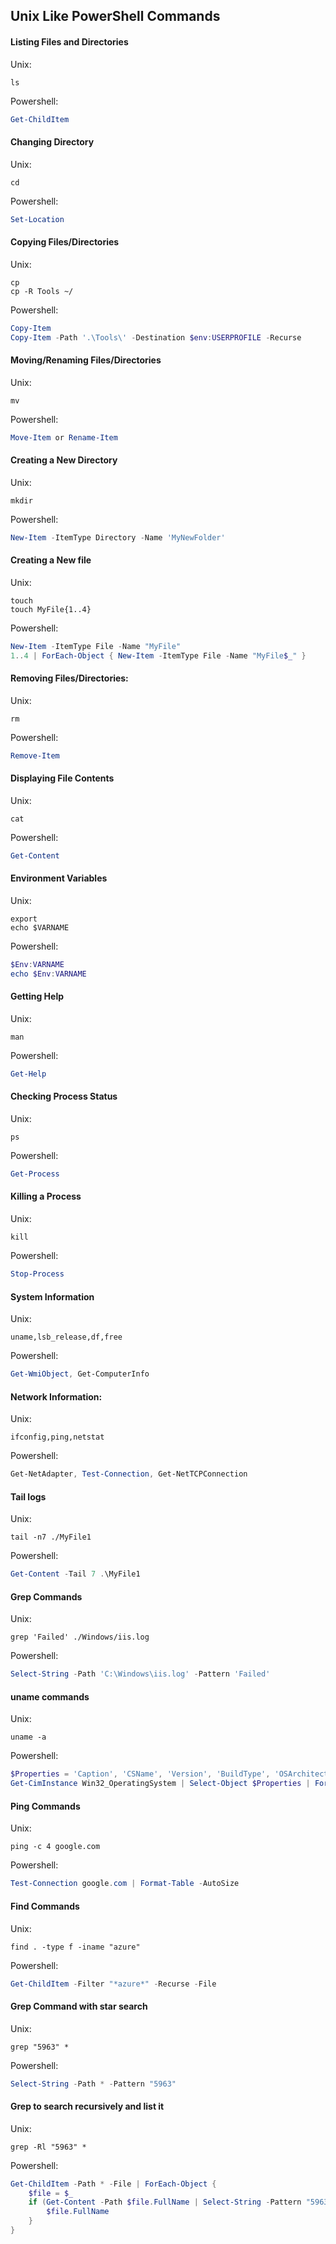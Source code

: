 ## Unix Like PowerShell Commands

#### Listing Files and Directories

Unix:
```shell
ls 
```
Powershell:
```powershell
Get-ChildItem
```

#### Changing Directory

Unix:
```shell
cd
```
Powershell:
```powershell
Set-Location
```

#### Copying Files/Directories

Unix:
```shell
cp
cp -R Tools ~/
```
Powershell:
```powershell
Copy-Item
Copy-Item -Path '.\Tools\' -Destination $env:USERPROFILE -Recurse
```

#### Moving/Renaming Files/Directories

Unix:
```shell
mv
```
Powershell:
```powershell
Move-Item or Rename-Item
```

#### Creating a New Directory

Unix:
```shell
mkdir
```
Powershell:
```powershell
New-Item -ItemType Directory -Name 'MyNewFolder'
```

#### Creating a New file

Unix:
```shell
touch
touch MyFile{1..4}
```
Powershell:
```powershell
New-Item -ItemType File -Name "MyFile"
1..4 | ForEach-Object { New-Item -ItemType File -Name "MyFile$_" }
```

#### Removing Files/Directories:

Unix:
```shell
rm
```
Powershell:
```powershell
Remove-Item
```

#### Displaying File Contents

Unix:
```shell
cat
```
Powershell:
```powershell
Get-Content
```

#### Environment Variables

Unix:
```shell
export 
echo $VARNAME
```
Powershell:
```powershell
$Env:VARNAME
echo $Env:VARNAME
```

#### Getting Help

Unix:
```shell
man
```
Powershell:
```powershell
Get-Help
```

#### Checking Process Status

Unix:
```shell
ps
```
Powershell:
```powershell
Get-Process
```

#### Killing a Process

Unix:
```shell
kill
```
Powershell:
```powershell
Stop-Process
```

#### System Information

Unix:
```shell
uname,lsb_release,df,free
```
Powershell:
```powershell
Get-WmiObject, Get-ComputerInfo
```

#### Network Information:

Unix:
```shell
ifconfig,ping,netstat
```
Powershell:
```powershell
Get-NetAdapter, Test-Connection, Get-NetTCPConnection
```

#### Tail logs

Unix:
```shell
tail -n7 ./MyFile1
```
Powershell:
```powershell
Get-Content -Tail 7 .\MyFile1
```

#### Grep Commands

Unix:
```shell
grep 'Failed' ./Windows/iis.log
```
Powershell:
```powershell
Select-String -Path 'C:\Windows\iis.log' -Pattern 'Failed'
```

#### uname commands

Unix:
```shell
uname -a
```
Powershell:
```powershell
$Properties = 'Caption', 'CSName', 'Version', 'BuildType', 'OSArchitecture'
Get-CimInstance Win32_OperatingSystem | Select-Object $Properties | Format-Table -AutoSize
```

#### Ping Commands

Unix:
```shell
ping -c 4 google.com
```
Powershell:
```powershell
Test-Connection google.com | Format-Table -AutoSize
```

#### Find Commands

Unix:
```shell
find . -type f -iname "azure"
```
Powershell:
```powershell
Get-ChildItem -Filter "*azure*" -Recurse -File
```

#### Grep Command with star search

Unix:
```shell
grep "5963" *
```
Powershell:
```powershell
Select-String -Path * -Pattern "5963"
```

#### Grep to search recursively and list it 

Unix:
```shell
grep -Rl "5963" *
```
Powershell:
```powershell
Get-ChildItem -Path * -File | ForEach-Object {
    $file = $_
    if (Get-Content -Path $file.FullName | Select-String -Pattern "5963" -Quiet) {
        $file.FullName
    }
}
```
